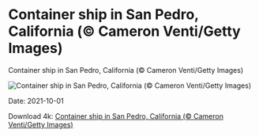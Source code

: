 # Container ship in San Pedro, California (© Cameron Venti/Getty Images)

Container ship in San Pedro, California (© Cameron Venti/Getty Images)

![Container ship in San Pedro, California (© Cameron Venti/Getty Images)](https://bing.com/th?id=OHR.ContainerShip_EN-US1397689577_UHD.jpg&w=1024&h=576)

Date: 2021-10-01

Download 4k: [Container ship in San Pedro, California (© Cameron Venti/Getty Images)](https://bing.com/th?id=OHR.ContainerShip_EN-US1397689577_UHD.jpg)

